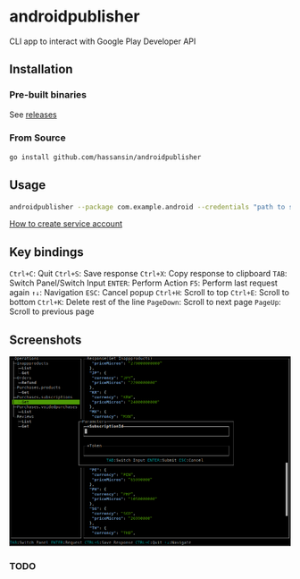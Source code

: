 # androidpublisher

CLI app to interact with Google Play Developer API

## Installation 

### Pre-built binaries

See [releases](https://github.com/hassansin/androidpublisher/releases)

### From Source
```sh
go install github.com/hassansin/androidpublisher
```

## Usage

```sh
androidpublisher --package com.example.android --credentials "path to service account JSON key file"
```

[How to create service account](https://developers.google.com/android-publisher/getting_started#using_a_service_account)


## Key bindings

`Ctrl+C`: Quit
`Ctrl+S`: Save response
`Ctrl+X`: Copy response to clipboard
`TAB`: Switch Panel/Switch Input
`ENTER`: Perform Action
`F5`: Perform last request again
`↑↓`: Navigation
`ESC`: Cancel popup
`Ctrl+H`: Scroll to top
`Ctrl+E`: Scroll to bottom
`Ctrl+K`: Delete rest of the line
`PageDown`: Scroll to next page
`PageUp`: Scroll to previous page


## Screenshots

![screenshot](screenshot.png)

### TODO

